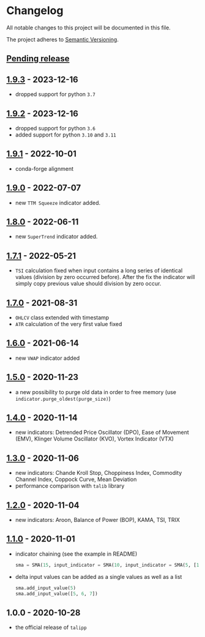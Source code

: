 # Changelog

All notable changes to this project will be documented in this file.

The project adheres to [Semantic Versioning](https://semver.org/spec/v2.0.0.html).

## [Pending release]

## [1.9.3] - 2023-12-16

- dropped support for python `3.7`

## [1.9.2] - 2023-12-16

- dropped support for python `3.6`
- added support for python `3.10` and `3.11`

## [1.9.1] - 2022-10-01

- conda-forge alignment

## [1.9.0] - 2022-07-07

- new `TTM Squeeze` indicator added.

## [1.8.0] - 2022-06-11

- new `SuperTrend` indicator added.

## [1.7.1] - 2022-05-21

- `TSI` calculation fixed when input contains a long series of identical values (division by zero occurred before). After the fix the indicator will simply copy previous value should division by zero occur.

## [1.7.0] - 2021-08-31

- `OHLCV` class extended with timestamp
- `ATR` calculation of the very first value fixed

## [1.6.0] - 2021-06-14

- new `VWAP` indicator added

## [1.5.0] - 2020-11-23

- a new possibility to purge old data in order to free memory (use `indicator.purge_oldest(purge_size)`)

## [1.4.0] - 2020-11-14

- new indicators: Detrended Price Oscillator (DPO), Ease of Movement (EMV), Klinger Volume Oscillator (KVO), Vortex Indicator (VTX) 

## [1.3.0] - 2020-11-06

- new indicators: Chande Kroll Stop, Choppiness Index, Commodity Channel Index, Coppock Curve, Mean Deviation
- performance comparison with `talib` library

## [1.2.0] - 2020-11-04

- new indicators: Aroon, Balance of Power (BOP), KAMA, TSI, TRIX

## [1.1.0] - 2020-11-01

- indicator chaining (see the example in README)

  ```python
  sma = SMA(15, input_indicator = SMA(10, input_indicator = SMA(5, [1, 2, 3, ...])))
  ```

- delta input values can be added as a single values as well as a list

  ```python
  sma.add_input_value(5)
  sma.add_input_value([5, 6, 7])
  ```

## 1.0.0 - 2020-10-28

- the official release of `talipp`

[Pending release]: https://github.com/nardew/talipp/compare/1.9.3...HEAD
[1.9.3]: https://github.com/nardew/talipp/compare/1.9.2...1.9.3
[1.9.2]: https://github.com/nardew/talipp/compare/1.9.1...1.9.2
[1.9.1]: https://github.com/nardew/talipp/compare/1.9.0...1.9.1
[1.9.0]: https://github.com/nardew/talipp/compare/1.8.0...1.9.0
[1.8.0]: https://github.com/nardew/talipp/compare/1.7.1...1.8.0
[1.7.1]: https://github.com/nardew/talipp/compare/1.7.0...1.7.1
[1.7.0]: https://github.com/nardew/talipp/compare/1.6.0...1.7.0
[1.6.0]: https://github.com/nardew/talipp/compare/1.5.0...1.6.0
[1.5.0]: https://github.com/nardew/talipp/compare/1.4.0...1.5.0
[1.4.0]: https://github.com/nardew/talipp/compare/1.3.0...1.4.0
[1.3.0]: https://github.com/nardew/talipp/compare/1.2.0...1.3.0
[1.2.0]: https://github.com/nardew/talipp/compare/1.1.0...1.2.0
[1.1.0]: https://github.com/nardew/talipp/compare/1.0.0...1.1.0
